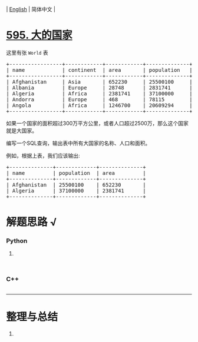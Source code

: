 | [English](README_EN.md) | 简体中文 |

# [595. 大的国家](https://leetcode-cn.com/problems/big-countries)
<p>这里有张&nbsp;<code>World</code> 表</p>

<pre>+-----------------+------------+------------+--------------+---------------+
| name            | continent  | area       | population   | gdp           |
+-----------------+------------+------------+--------------+---------------+
| Afghanistan     | Asia       | 652230     | 25500100     | 20343000      |
| Albania         | Europe     | 28748      | 2831741      | 12960000      |
| Algeria         | Africa     | 2381741    | 37100000     | 188681000     |
| Andorra         | Europe     | 468        | 78115        | 3712000       |
| Angola          | Africa     | 1246700    | 20609294     | 100990000     |
+-----------------+------------+------------+--------------+---------------+
</pre>

<p>如果一个国家的面积超过300万平方公里，或者人口超过2500万，那么这个国家就是大国家。</p>

<p>编写一个SQL查询，输出表中所有大国家的名称、人口和面积。</p>

<p>例如，根据上表，我们应该输出:</p>

<pre>+--------------+-------------+--------------+
| name         | population  | area         |
+--------------+-------------+--------------+
| Afghanistan  | 25500100    | 652230       |
| Algeria      | 37100000    | 2381741      |
+--------------+-------------+--------------+
</pre>

# 解题思路 √

### Python

1. 

```python

```


```python

```

### C++

```cpp

```

---



# 整理与总结

1. 